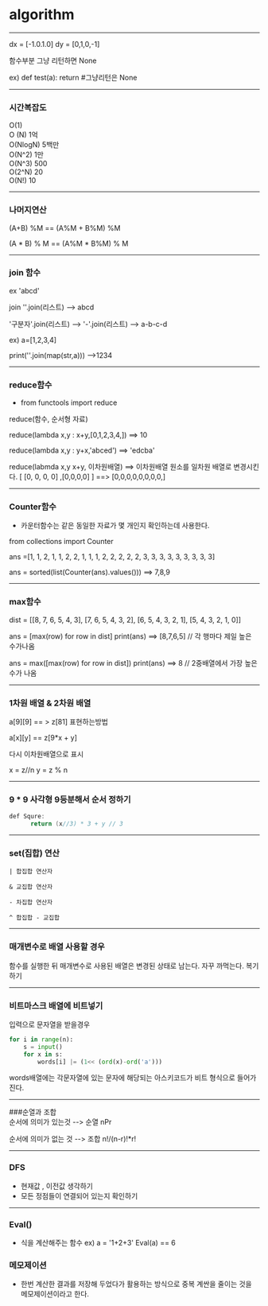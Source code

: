 # algorithm

---


dx = [-1.0.1.0]
dy = [0,1,0,-1]

함수부분 그냥 리턴하면 None 

 ex) def test(a):
      return #그냥리턴은 None



--- 
### 시간복잡도
O(1)<br>O
(N) 1억  
O(NlogN) 5백만  
O(N^2) 1만  
O(N^3) 500  
O(2^N) 20  
O(N!) 10


---
### 나머지연산
(A+B) %M
== (A%M + B%M) %M

(A * B) % M 
== (A%M * B%M) % M

---
### join 함수
ex 'abcd'

join 
''.join(리스트) --> abcd

'구분자'.join(리스트) --> '-'.join(리스트) --> a-b-c-d

ex) a=[1,2,3,4]

print(''.join(map(str,a))) -->1234

---
### reduce함수

- from functools import reduce

reduce(함수, 순서형 자료)

reduce(lambda x,y : x+y,[0,1,2,3,4,])
==> 10

reduce(lambda x,y : y+x,'abced')
==> 'edcba'

reduce(labmda x,y x+y, 이차원배열)
==> 이차원배열 원소를 일차원 배열로 변경시킨다.
[ [0, 0, 0, 0] ,[0,0,0,0] ] ==> [0,0,0,0,0,0,0,0,]

---
### Counter함수
- 카운터함수는 같은 동일한 자료가 몇 개인지 확인하는데 사용한다.

from collections import Counter

ans =[1, 1, 2, 1, 1, 2, 2, 1, 1, 1, 2, 2, 2, 2, 2, 3, 3, 3, 3, 3, 3, 3, 3, 3]

ans = sorted(list(Counter(ans).values()))
==> 7,8,9  

---
### max함수
dist = [[8, 7, 6, 5, 4, 3], [7, 6, 5, 4, 3, 2], [6, 5, 4, 3, 2, 1], [5, 4, 3, 2, 1, 0]]

ans = [max(row) for row in dist]
print(ans) ==> [8,7,6,5]  // 각 행마다 제일 높은 수가나옴

ans = max([max(row) for row in dist]) 
print(ans) ==> 8  // 2중배열에서 가장 높은 수가 나옴 

---
### 1차원 배열 & 2차원 배열
a[9][9] == > z[81] 표현하는방법

a[x][y] == z[9*x + y]

다시 이차원배열으로 표시

x = z//n 
y = z % n 



---

### 9 * 9 사각형 9등분해서 순서 정하기

``` java
def Squre:
      return (x//3) * 3 + y // 3    
```
---

### set(집합) 연산
```
| 합집합 연산자

& 교집합 연산자

- 차집합 연산자

^ 합집합 - 교집합
```

---
### 매개변수로 배열 사용할 경우
함수를 실행한 뒤 매개변수로 사용된 배열은 변경된 상태로 남는다.
자꾸 까먹는다. 복기하기



---
### 비트마스크 배열에 비트넣기
입력으로 문자열을 받을경우
```python
for i in range(n):
    s = input()
    for x in s:
        words[i] |= (1<< (ord(x)-ord('a')))
```
words배열에는 각문자열에 있는 문자에 해당되는 아스키코드가 비트 형식으로 들어가진다.

---
###순열과 조합
<br/>
순서에 의미가 있는것 --> 순열
nPr 

순서에 의미가 없는 것 --> 조합
n!/(n-r)!*r!


--- 

### DFS 
- 현재값 , 이전값 생각하기 
- 모든 정점들이 연결되어 있는지 확인하기 

---

### Eval()
- 식을 계산해주는 함수 ex) a = '1+2+3' Eval(a) == 6


### 메모제이션
- 한번 계산한 결과를 저장해 두었다가 활용하는 방식으로 중복 계싼을 줄이는 것을 메모제이션이라고 한다.